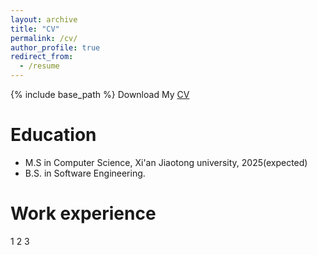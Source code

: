 ```yaml
---
layout: archive
title: "CV"
permalink: /cv/
author_profile: true
redirect_from:
  - /resume
---
```


{% include base_path %}
Download My [CV](https://drive.google.com/uc?export=download&id=1FNJ05SC1fAh9_kSXzD8fP3v-Gral2usR) 

Education
======
* M.S in Computer Science, Xi'an Jiaotong university, 2025(expected)
* B.S. in Software Engineering.

Work experience
======

  1
2
3


